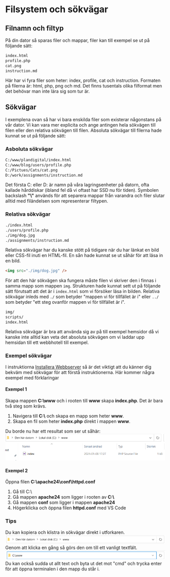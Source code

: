 # Filsystem och sökvägar
## Filnamn och filtyp
På din dator så sparas filer och mappar, filer kan till exempel se ut på följande sätt:
```
index.html
profile.php
cat.png
instruction.md
```

Här har vi fyra filer som heter: index, profile, cat och instruction. Formaten på filerna är: html, php, png och md. Det finns tusentals olika filformat men det behövar man inte lära sig som tur är.
## Sökvägar
I exemplena ovan så har vi bara enskilda filer som existerar någonstans på vår dator. Vi kan vara mer explicita och ange antingen hela sökvägen till filen eller den relativa sökvägen till filen. Absoluta sökvägar till filerna hade kunnat se ut på följande sätt:
### Asboluta sökvägar
```
C:/www/plandigital/index.html
C:/www/blog/users/profile.php
C:/Pictues/Cats/cat.png
D:/work/assignments/instruction.md
```
Det första C: eller D: är namn på våra lagringsenheter på datorn, ofta kallade hårddiskar (ibland fel då vi oftast har SSD nu för tiden). Symbolen backslash **"\\"** används för att separera mappar från varandra och filer slutar alltid med filändelsen som representerar filtypen.
### Relativa sökvägar
```
./index.html
./users/profile.php
./img/dog.jpg
./assignments/instruction.md
```
Relativa sökvägar har du kanske stött på tidigare när du har länkat en bild eller CSS-fil inuti en HTML-fil. En sån hade kunnat se ut såhär för att läsa in en bild.
```html
<img src="./img/dog.jpg" />
```
För att den här sökvägen ska fungera måste filen vi skriver den i finnas i samma mapp som mappen ```img```. Strukturen hade kunnat sett ut på följande sätt förutsatt att det är i ```index.html``` som vi försöker läsa in bilden. Relativa sökvägar inleds med ```./``` som betyder "mappen vi för tillfället är i" eller ```../``` som betyder "ett steg ovanför mappen vi för tillfället är i".
```
img/
scripts/
index.html
```
Relativa sökvägar är bra att använda sig av på till exempel hemsidor då vi kanske inte alltid kan veta det absoluta sökvägen om vi laddar upp hemsidan till ett webbhotell till exempel.
### Exempel sökvägar
I instruktiorna [Installera Webbserver](./1.%20Installera%20Webbserver.md) så är det viktigt att du känner dig bekväm med sökvägar för att förstå instruktionerna. Här kommer några exempel med förklaringar
#### Exempel 1
Skapa mappen **C:\www** och i rooten till **www** skapa **index.php**.  Det är bara två steg som krävs.
1.  Navigera till **C:\\** och skapa en mapp som heter **www**.
1. Skapa en fil som heter **index.php** direkt i mappen **www**.

Du borde nu har ett resultat som ser ut såhär:
![Screenshot of Windows Explorer](../assets/images/explorer-screenshot.png)

#### Exempel 2
Öppna filen **C:\apache24\conf\httpd.conf**
1. Gå till C:\
1. Gå mappen **apache24** som ligger i rooten av **C:\\**
1. Gå mappen **conf** som ligger i mappen **apache24**
1. Högerklicka och öppna filen **httpd.conf** med VS Code

### Tips
Du kan kopiera och klistra in sökvägar direkt i utforkaren.
![Screenshot of Explorer address bar](../assets/images/path2.png)
Genom att klicka en gång så görs den om till ett vanligt textfält.
![Screenshot of Explorer address bar](../assets/images/path.png)
Du kan också sudda ut allt text och byta ut det mot "cmd" och trycka enter för att öppna terminalen i den mapp du står i.